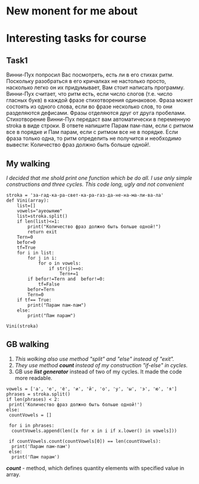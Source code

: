 # New monent for me about

# Interesting tasks for course

##   Task1
Винни-Пух попросил Вас посмотреть, есть ли в его стихах ритм. Поскольку разобраться в его кричалках не настолько просто, насколько легко он их придумывает, Вам стоит написать программу.
Винни-Пух считает, что ритм есть, если число слогов (т.е. число гласных букв) в каждой фразе стихотворения одинаковое.
Фраза может состоять из одного слова, если во фразе несколько слов, то они разделяются дефисами.
Фразы отделяются друг от друга пробелами.
Стихотворение  Винни-Пух передаст вам автоматически в переменную stroka в виде строки. В ответе напишите Парам пам-пам, если с ритмом все в порядке и Пам парам, если с ритмом все не в порядке.
Если фраза только одна, то ритм определить не получится и необходимо вывести: Количество фраз должно быть больше одной!.

## My walking

*I decided that me shold print one function which be do all. I use anly simple constructions and three cycles. This code long, ugly and not convenient*

```
stroka = 'за-гад-ка-ра-свет-ка-ра-газ-да-не-на-ма-ли-ва-ла'
def Vini(array):
    list=[]
    vowels="ауеоыяию"
    list=stroka.split()
    if len(list)<=1:
        print("Количество фраз должно быть больше одной!")
        return exit
    Tern=0
    befor=0
    tf=True
    for i in list:
        for j in i:
            for o in vowels:
                if str(j)==o:
                    Tern+=1
        if befor!=Tern and  befor!=0:
            tf=False
        befor=Tern
        Tern=0
    if tf== True:
        print("Парам пам-пам")
    else:
        print("Пам парам")

Vini(stroka)
```
## GB walking
1. *This wolking also use method "split" and "else" instead of "exit".*
2. *They use method ***count*** instead of  my construction "if-else" in cycles.*
3.  GB use ***list generator*** instead of two of my cycles. It made the code more readable. 
```
vowels = ['а', 'е', 'ё', 'и', 'й', 'о', 'у', 'ы', 'э', 'ю', 'я']
phrases = stroka.split()
if len(phrases) < 2:
 print('Количество фраз должно быть больше одной!')
else:
 countVowels = []

 for i in phrases:
  countVowels.append(len([x for x in i if x.lower() in vowels]))

 if countVowels.count(countVowels[0]) == len(countVowels):
  print('Парам пам-пам')
 else:
  print('Пам парам')
```
***count*** - method, which defines quantity elements with specified value in array.  